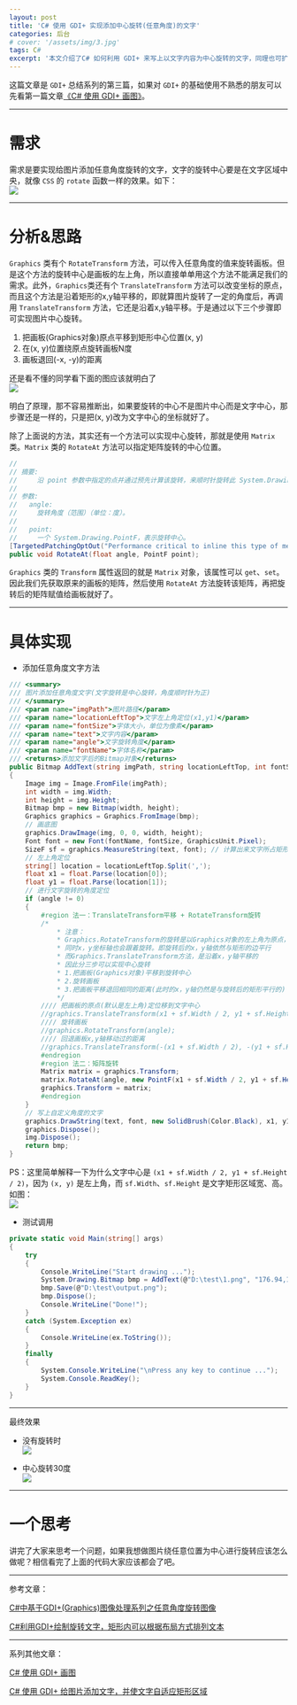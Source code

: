 ```yaml
---
layout: post
title: 'C# 使用 GDI+ 实现添加中心旋转(任意角度)的文字'
categories: 后台
# cover: '/assets/img/3.jpg'
tags: C#
excerpt: '本文介绍了C# 如何利用 GDI+ 来写上以文字内容为中心旋转的文字，同理也可扩展到如何画出以任意位置为中心旋转的图片。'
---
```


这篇文章是 `GDI+` 总结系列的第三篇，如果对 `GDI+` 的基础使用不熟悉的朋友可以先看第一篇文章[《C# 使用 GDI+ 画图》](https://dandelion-drq.github.io/2018/04/01/use-gdiplus-to-draw-image-in-csharp.html)。

---

# 需求

需求是要实现给图片添加任意角度旋转的文字，文字的旋转中心要是在文字区域中央，就像 `CSS` 的 `rotate` 函数一样的效果。如下：  
![](http://120.77.171.203:8080/images/blog-img/11.gif)


---

# 分析&思路

`Graphics` 类有个 `RotateTransform` 方法，可以传入任意角度的值来旋转画板。但是这个方法的旋转中心是画板的左上角，所以直接单单用这个方法不能满足我们的需求。此外，`Graphics`类还有个 `TranslateTransform` 方法可以改变坐标的原点，而且这个方法是沿着矩形的x,y轴平移的，即就算图片旋转了一定的角度后，再调用 `TranslateTransform` 方法，它还是沿着x,y轴平移。于是通过以下三个步骤即可实现图片中心旋转。
1. 把画板(Graphics对象)原点平移到矩形中心位置(x, y)
2. 在(x, y)位置绕原点旋转画板N度
3. 画板退回(-x, -y)的距离

还是看不懂的同学看下面的图应该就明白了  
![](http://120.77.171.203:8080/images/blog-img/12.png)


明白了原理，那不容易推断出，如果要旋转的中心不是图片中心而是文字中心，那步骤还是一样的，只是把(x, y)改为文字中心的坐标就好了。

除了上面说的方法，其实还有一个方法可以实现中心旋转，那就是使用 `Matrix` 类。`Matrix` 类的 `RotateAt` 方法可以指定矩阵旋转的中心位置。
```csharp
//
// 摘要:
//     沿 point 参数中指定的点并通过预先计算该旋转，来顺时针旋转此 System.Drawing.Drawing2D.Matrix。
//
// 参数:
//   angle:
//     旋转角度（范围）（单位：度）。
//
//   point:
//     一个 System.Drawing.PointF，表示旋转中心。
[TargetedPatchingOptOut("Performance critical to inline this type of method across NGen image boundaries")]
public void RotateAt(float angle, PointF point);
```
`Graphics` 类的 `Transform` 属性返回的就是 `Matrix` 对象，该属性可以 `get`、`set`。因此我们先获取原来的画板的矩阵，然后使用 `RotateAt` 方法旋转该矩阵，再把旋转后的矩阵赋值给画板就好了。

---

# 具体实现

- 添加任意角度文字方法
```csharp
/// <summary>
/// 图片添加任意角度文字(文字旋转是中心旋转，角度顺时针为正)
/// </summary>
/// <param name="imgPath">图片路径</param>
/// <param name="locationLeftTop">文字左上角定位(x1,y1)</param>
/// <param name="fontSize">字体大小，单位为像素</param>
/// <param name="text">文字内容</param>
/// <param name="angle">文字旋转角度</param>
/// <param name="fontName">字体名称</param>
/// <returns>添加文字后的Bitmap对象</returns>
public Bitmap AddText(string imgPath, string locationLeftTop, int fontSize, string text, int angle = 0, string fontName = "华文行楷")
{
    Image img = Image.FromFile(imgPath);
    int width = img.Width;
    int height = img.Height;
    Bitmap bmp = new Bitmap(width, height);
    Graphics graphics = Graphics.FromImage(bmp);
    // 画底图
    graphics.DrawImage(img, 0, 0, width, height);
    Font font = new Font(fontName, fontSize, GraphicsUnit.Pixel);
    SizeF sf = graphics.MeasureString(text, font); // 计算出来文字所占矩形区域
    // 左上角定位
    string[] location = locationLeftTop.Split(',');
    float x1 = float.Parse(location[0]);
    float y1 = float.Parse(location[1]);
    // 进行文字旋转的角度定位
    if (angle != 0)
    {
        #region 法一：TranslateTransform平移 + RotateTransform旋转
        /* 
            * 注意：
            * Graphics.RotateTransform的旋转是以Graphics对象的左上角为原点，旋转整个画板的。
            * 同时x，y坐标轴也会跟着旋转。即旋转后的x，y轴依然与矩形的边平行
            * 而Graphics.TranslateTransform方法，是沿着x，y轴平移的
            * 因此分三步可以实现中心旋转
            * 1.把画板(Graphics对象)平移到旋转中心
            * 2.旋转画板
            * 3.把画板平移退回相同的距离(此时的x，y轴仍然是与旋转后的矩形平行的)
            */
        //// 把画板的原点(默认是左上角)定位移到文字中心
        //graphics.TranslateTransform(x1 + sf.Width / 2, y1 + sf.Height / 2);
        //// 旋转画板
        //graphics.RotateTransform(angle);
        //// 回退画板x,y轴移动过的距离
        //graphics.TranslateTransform(-(x1 + sf.Width / 2), -(y1 + sf.Height / 2));
        #endregion
        #region 法二：矩阵旋转
        Matrix matrix = graphics.Transform;
        matrix.RotateAt(angle, new PointF(x1 + sf.Width / 2, y1 + sf.Height / 2));
        graphics.Transform = matrix;
        #endregion
    }
    // 写上自定义角度的文字
    graphics.DrawString(text, font, new SolidBrush(Color.Black), x1, y1);
    graphics.Dispose();
    img.Dispose();
    return bmp;
}
```
PS：这里简单解释一下为什么文字中心是 `(x1 + sf.Width / 2, y1 + sf.Height / 2)`，因为 `(x, y)` 是左上角，而 `sf.Width`、`sf.Height` 是文字矩形区域宽、高。如图：  
![](http://120.77.171.203:8080/images/blog-img/13.jpg)


- 测试调用
```csharp
private static void Main(string[] args)
{
    try
    {
        Console.WriteLine("Start drawing ...");
        System.Drawing.Bitmap bmp = AddText(@"D:\test\1.png", "176.94,150.48", 66, "写点啥好呢", 30);
        bmp.Save(@"D:\test\output.png");
        bmp.Dispose();
        Console.WriteLine("Done!");
    }
    catch (System.Exception ex)
    {
        Console.WriteLine(ex.ToString());
    }
    finally
    {
        System.Console.WriteLine("\nPress any key to continue ...");
        System.Console.ReadKey();
    }
}
```

---

最终效果

- 没有旋转时  
![](http://120.77.171.203:8080/images/blog-img/14.png)


- 中心旋转30度  
![](http://120.77.171.203:8080/images/blog-img/15.png)


---

# 一个思考

讲完了大家来思考一个问题，如果我想做图片绕任意位置为中心进行旋转应该怎么做呢？相信看完了上面的代码大家应该都会了吧。

---

参考文章：

[C#中基于GDI+(Graphics)图像处理系列之任意角度旋转图像](https://blog.csdn.net/lhtzbj12/article/details/54099572)

[C#利用GDI+绘制旋转文字，矩形内可以根据布局方式排列文本](https://blog.csdn.net/alicehyxx/article/details/17009271)

---

系列其他文章：

[C# 使用 GDI+ 画图](https://dandelion-drq.github.io/2018/04/01/use-gdiplus-to-draw-image-in-csharp.html)

[C# 使用 GDI+ 给图片添加文字，并使文字自适应矩形区域](https://dandelion-drq.github.io/2018/04/07/csharp_use_gdiplus_to_add_text.html)
